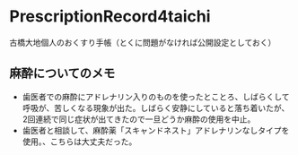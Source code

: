 # PrescriptionRecord4taichi
古橋大地個人のおくすり手帳（とくに問題がなければ公開設定としておく）

## 麻酔についてのメモ
* 歯医者での麻酔にアドレナリン入りのものを使ったとことろ、しばらくして呼吸が、苦しくなる現象が出た。しばらく安静にしていると落ち着いたが、2回連続で同じ症状が出てきたので一旦どうか麻酔の使用を中止。
* 歯医者と相談して、麻酔薬「スキャンドネスト」アドレナリンなしタイプを使用。、こちらは大丈夫だった。
